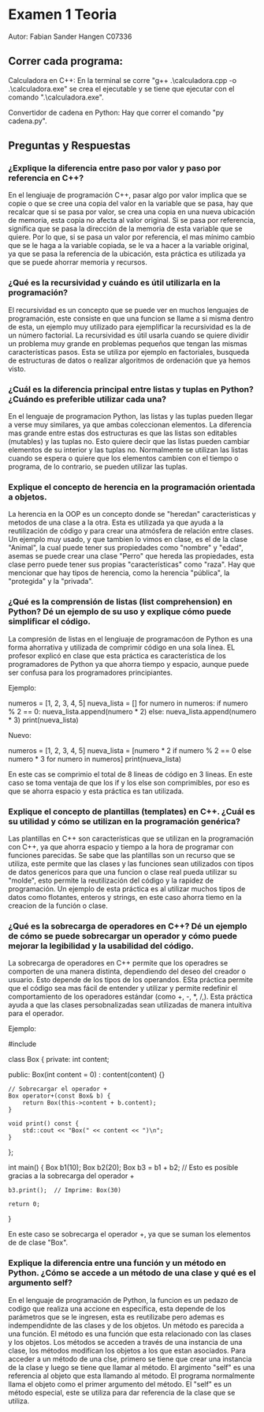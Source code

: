 # Examen 1 Teoria
Autor: Fabian Sander Hangen C07336

## Correr cada programa:
Calculadora en C++:
En la terminal se corre "g++ .\calculadora.cpp -o .\calculadora.exe" se crea el ejecutable y se tiene que ejecutar con el comando ".\calculadora.exe".

Convertidor de cadena en Python:
Hay que correr el comando "py cadena.py".

## Preguntas y Respuestas

### ¿Explique la diferencia entre paso por valor y paso por referencia en C++?

En el lengiuaje de programación C++, pasar algo por valor implica que se copie o que se cree una copia del valor en la variable que se pasa, hay que recalcar que si se pasa por valor, se crea una copia en una nueva ubicación de memoria, esta copia no afecta al valor original. Si se pasa por referencia, significa que se pasa la dirección de la memoria de esta variable que se quiere. Por lo que, si se pasa un valor por referencia, el mas mínimo cambio que se le haga a la variable copiada, se le va a hacer a la variable original, ya que se pasa la referencia de la ubicación, esta práctica es utilizada ya que se puede ahorrar memoria y recursos.

### ¿Qué es la recursividad y cuándo es útil utilizarla en la programación?

El recursividad es un concepto que se puede ver en muchos lenguajes de programación, este consiste en que una funcion se llame a si misma dentro de esta, un ejemplo muy utilizado para ejemplificar la recursividad es la de un número factorial. La recursividad es útil usarla cuando se quiere dividir un problema muy grande en problemas pequeños que tengan las mismas características pasos. Esta se utiliza por ejemplo en factoriales, busqueda de estructuras de datos o realizar algoritmos de ordenación que ya hemos visto.

### ¿Cuál es la diferencia principal entre listas y tuplas en Python? ¿Cuándo es preferible utilizar cada una?

En el lenguaje de programacion Python, las listas y las tuplas pueden llegar a verse muy similares, ya que ambas coleccionan elementos. La diferencia mas grande entre estas dos estructuras es que las listas son editables (mutables) y las tuplas no. Esto quiere decir que las listas pueden cambiar elementos de su interior y las tuplas no. Normalmente se utilizan las listas cuando se espera o quiere que los elementos cambien con el tiempo o programa, de lo contrario, se pueden utilizar las tuplas.

### Explique el concepto de herencia en la programación orientada a objetos.

La herencia en la OOP es un concepto donde se "heredan" caracteristicas y metodos de una clase a la otra. Esta es utilizada ya que ayuda a la reutilización de código y para crear una atmósfera de relación entre clases. Un ejemplo muy usado, y que tambien lo vimos en clase, es el de la clase "Animal", la cual puede tener sus propiedades como "nombre" y "edad", asemas se puede crear una clase "Perro" que hereda las propiedades, esta clase perro puede tener sus propias "características" como "raza". Hay que mencionar que hay tipos de herencia, como la herencia "pública", la "protegida" y la "privada".

### ¿Qué es la comprensión de listas (list comprehension) en Python? Dé un ejemplo de su uso y explique cómo puede simplificar el código.

La compresión de listas en el lengiuaje de programacóon de Python es una forma ahorrativa y utilizada de comprimir código en una sola línea. EL profesor explicó en clase que esta práctica es característica de los programadores de Python ya que ahorra tiempo y espacio, aunque puede ser confusa para los programadores principiantes. 
   
Ejemplo:

numeros = [1, 2, 3, 4, 5]
nueva_lista = []
for numero in numeros:
    if numero % 2 == 0:
        nueva_lista.append(numero * 2)
    else:
        nueva_lista.append(numero * 3)
print(nueva_lista)

Nuevo:

numeros = [1, 2, 3, 4, 5]
nueva_lista = [numero * 2 if numero % 2 == 0 else numero * 3 for numero in numeros]
print(nueva_lista)

En este cas se comprimio el total de 8 lineas de código en 3 lineas. En este caso se toma ventaja de que los if y los else son comprimibles, por eso es que se ahorra espacio y esta práctica es tan utilizada.

   
### Explique el concepto de plantillas (templates) en C++. ¿Cuál es su utilidad y cómo se utilizan en la programación genérica?

Las plantillas en C++ son características que se utilizan en la programación con C++, ya que ahorra espacio y tiempo a la hora de programar con funciones parecidas. Se sabe que las plantillas son un recurso que se utiliza, este permite que las clases y las funciones sean utilizados con tipos de datos genericos para que una funcion o clase real pueda utilizar su "molde", esto permite la reutilización del código y la rapidez de programación. Un ejemplo de esta práctica es al utilizar muchos tipos de datos como flotantes, enteros y strings, en este caso ahorra tiemo en la creacion de la función o clase.

### ¿Qué es la sobrecarga de operadores en C++? Dé un ejemplo de cómo se puede sobrecargar un operador y cómo puede mejorar la legibilidad y la usabilidad del código.

La sobrecarga de operadores en C++ permite que los operadres se comporten de una manera distinta, dependiendo del deseo del creador o usuario. Esto depende de los tipos de los operandos. ESta práctica permite que el código sea mas fácil de entender y utilizar y  permite redefinir el comportamiento de los operadores estándar (como +, -, *, /,). Esta práctica ayuda a que las clases persobnalizadas sean utilizadas de manera intuitiva para el operador.

Ejemplo:

#include <iostream>

class Box {
private:
    int content;

public:
    Box(int content = 0) : content(content) {}

    // Sobrecargar el operador +
    Box operator+(const Box& b) {
        return Box(this->content + b.content);
    }

    void print() const {
        std::cout << "Box(" << content << ")\n";
    }
};

int main() {
    Box b1(10);
    Box b2(20);
    Box b3 = b1 + b2;  // Esto es posible gracias a la sobrecarga del operador +

    b3.print();  // Imprime: Box(30)

    return 0;
}

En este caso se sobrecarga el operador +, ya que se suman los elementos de de clase "Box".

### Explique la diferencia entre una función y un método en Python. ¿Cómo se accede a un método de una clase y qué es el argumento self?

En el lenguaje de programación de Python, la funcion es un pedazo de codigo que realiza una accione en específica, esta depende de los parámetros que se le ingresen, esta es reutilizabe pero ademas es indempendidnte de las clases y de los objetos. Un método es parecida a una función. El método es una función que esta relacionado con las clases y los objetos. Los métodos se acceden a través de una instancia de una clase, los métodos modifican los objetos a los que estan asociados. Para acceder a un método de una clse, primero se tiene que crear una instancia de la clase y luego se tiene que llamar al método. El argimento "self" es una referencia al objeto que esta llamando al método. El programa normalmente llama el objeto como el primer argumento del método. El "self" es un método especial, este se utiliza para dar referencia de la clase que se utiliza.
